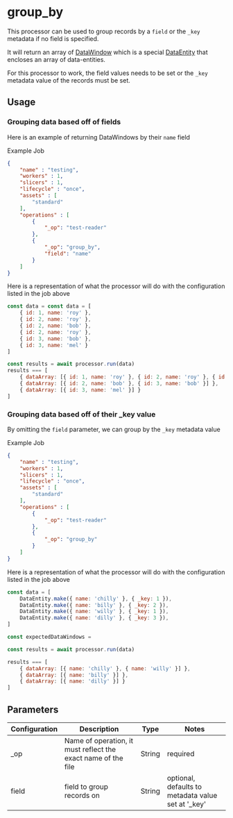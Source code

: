 # group_by

This processor can be used to group records by a `field` or the `_key` metadata if no field is specified.

It will return an array of [DataWindow](../entity/data-window.md) which is a special [DataEntity](https://terascope.github.io/teraslice/docs/packages/utils/api/classes/dataentity)  that encloses an array of data-entities.

For this processor to work, the field values needs to be set or the `_key` metadata value of the records must be set.

## Usage

### Grouping data based off of fields
Here is an example of returning DataWindows by their `name` field

Example Job

```json
{
    "name" : "testing",
    "workers" : 1,
    "slicers" : 1,
    "lifecycle" : "once",
    "assets" : [
        "standard"
    ],
    "operations" : [
        {
            "_op": "test-reader"
        },
        {
            "_op": "group_by",
            "field": "name"
        }
    ]
}
```

Here is a representation of what the processor will do with the configuration listed in the job above

```javascript
const data = const data = [
    { id: 1, name: 'roy' },
    { id: 2, name: 'roy' },
    { id: 2, name: 'bob' },
    { id: 2, name: 'roy' },
    { id: 3, name: 'bob' },
    { id: 3, name: 'mel' }
]

const results = await processor.run(data)
results === [
    { dataArray: [{ id: 1, name: 'roy' }, { id: 2, name: 'roy' }, { id: 2, name: 'roy' }] },
    { dataArray: [{ id: 2, name: 'bob' }, { id: 3, name: 'bob' }] },
    { dataArray: [{ id: 3, name: 'mel' }] }
]

```

### Grouping data based off of their _key value
By omitting the `field` parameter, we can group by the `_key` metadata value

Example Job

```json
{
    "name" : "testing",
    "workers" : 1,
    "slicers" : 1,
    "lifecycle" : "once",
    "assets" : [
        "standard"
    ],
    "operations" : [
        {
            "_op": "test-reader"
        },
        {
            "_op": "group_by"
        }
    ]
}
```

Here is a representation of what the processor will do with the configuration listed in the job above

```javascript
const data = [
    DataEntity.make({ name: 'chilly' }, { _key: 1 }),
    DataEntity.make({ name: 'billy' }, { _key: 2 }),
    DataEntity.make({ name: 'willy' }, { _key: 1 }),
    DataEntity.make({ name: 'dilly' }, { _key: 3 }),
]

const expectedDataWindows =

const results = await processor.run(data)

results === [
    { dataArray: [{ name: 'chilly' }, { name: 'willy' }] },
    { dataArray: [{ name: 'billy' }] },
    { dataArray: [{ name: 'dilly' }] }
]
```

## Parameters
| Configuration | Description                                                   | Type   | Notes                                              |
| ------------- | ------------------------------------------------------------- | ------ | -------------------------------------------------- |
| _op           | Name of operation, it must reflect the exact name of the file | String | required                                           |
| field         | field to group records on                                     | String | optional, defaults to metadata value set at '_key' |
